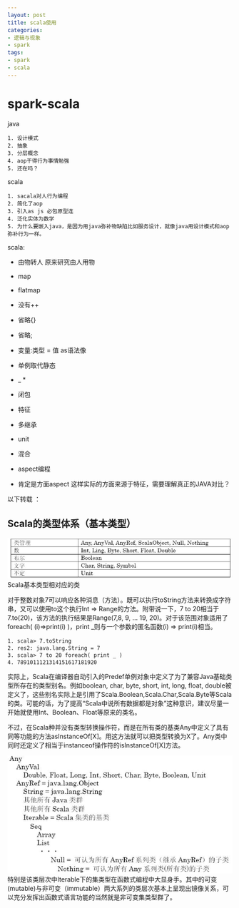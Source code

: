 ```yaml
---
layout: post
title: scala使用
categories:
- 逻辑与现象
- spark
tags:
- spark
- scala 
---
```



 spark-scala
============

java

	1. 设计模式
	2. 抽象
	3. 分层概念
	4. aop干得行为事情勉强
	5. 还在吗？


scala

	1. sacala对人行为编程
	2. 简化了aop
	3. 引入as js 必包原型连
	4. 泛化实体为数学
	5. 为什么要嵌入java，是因为用java弥补物缺陷比如服务设计，就像java用设计模式和aop弥补行为一样。




scala:
- 由物转人 原来研究由人用物
 
- map
- flatmap
- 没有++
- 省略{}
- 省略;
- 变量:类型 = 值 as语法像
- 单例取代静态
- _ * 
- 闭包
- 特征
- 多继承      
- unit
- 混合
- aspect编程
- 肯定是方面aspect 这样实际的方面来源于特征，需要理解真正的JAVA对比？



以下转载 ：

Scala的类型体系（基本类型）
------------

![基本类型](/images/1/0.png)
Scala基本类型相对应的类

对于整数对象7可以响应各种消息（方法）。既可以执行toString方法来转换成字符串，又可以使用to这个执行Int => Range的方法。附带说一下，7 to 20相当于7.to(20)，该方法的执行结果是Range(7,8, 9, … 19, 20)。对于该范围对象适用了foreach( (i)=>print(i) )，print _则与一个参数的匿名函数(i) => print(i)相当。

	1. scala> 7.toString  
	2. res2: java.lang.String = 7 
	3. scala> 7 to 20 foreach( print _ )  
	4. 7891011121314151617181920 

实际上，Scala在编译器自动引入的Predef单例对象中定义了为了兼容Java基础类型所存在的类型别名。例如boolean, char, byte, short, int, long, float, double被定义了，这些别名实际上是引用了Scala.Boolean,Scala.Char,Scala.Byte等Scala的类。可能的话，为了提高“Scala中说所有数据都是对象”这种意识，建议尽量一开始就使用Int、Boolean、Float等原来的类名。

不过，在Scala种并没有类型转换操作符，而是在所有类的基类Any中定义了具有同等功能的方法asInstanceOf[X]。用这方法就可以把类型转换为X了。Any类中同时还定义了相当于instanceof操作符的isInstanceOf[X]方法。

![基本类型](/images/1/1.png)
特别是该类层次中Iterable下的集类型在函数式编程中大显身手。其中的可变(mutable)与非可变（immutable）两大系列的类层次基本上呈现出镜像关系，可以充分发挥出函数式语言功能的当然就是非可变集类型群了。

